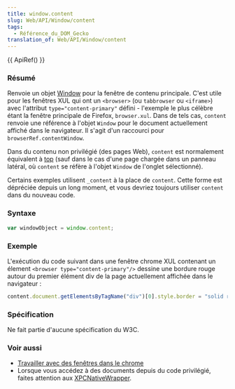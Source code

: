```yaml
---
title: window.content
slug: Web/API/Window/content
tags:
  - Référence_du_DOM_Gecko
translation_of: Web/API/Window/content
---
```


{{ ApiRef() }}

### Résumé

Renvoie un objet [Window](fr/DOM/window) pour la fenêtre de contenu principale. C'est utile pour les fenêtres XUL qui ont un `<browser>` (ou `tabbrowser` ou `<iframe>`) avec l'attribut `type="content-primary"` défini - l'exemple le plus célèbre étant la fenêtre principale de Firefox, `browser.xul`. Dans de tels cas, `content` renvoie une référence à l'objet `Window` pour le document actuellement affiché dans le navigateur. Il s'agit d'un raccourci pour `browserRef.contentWindow`.

Dans du contenu non privilégié (des pages Web), `content` est normalement équivalent à [top](fr/DOM/window.top) (sauf dans le cas d'une page chargée dans un panneau latéral, où `content` se réfère à l'objet `Window` de l'onglet sélectionné).

Certains exemples utilisent `_content` à la place de `content`. Cette forme est dépréciée depuis un long moment, et vous devriez toujours utiliser `content` dans du nouveau code.

### Syntaxe

```js
var windowObject = window.content;
```

### Exemple

L'exécution du code suivant dans une fenêtre chrome XUL contenant un élement `<browser type="content-primary"/>` dessine une bordure rouge autour du premier élément div de la page actuellement affichée dans le navigateur&nbsp;:

```js
content.document.getElementsByTagName("div")[0].style.border = "solid red 1px";
```

### Spécification

Ne fait partie d'aucune spécification du W3C.

### Voir aussi

- [Travailler avec des fenêtres dans le chrome](fr/Travailler_avec_des_fen%c3%aatres_dans_le_chrome)
- Lorsque vous accédez à des documents depuis du code privilégié, faites attention aux [XPCNativeWrapper](fr/XPCNativeWrapper).
